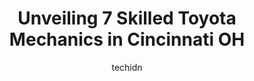 ---
layout: ampstory
image: https://images.unsplash.com/photo-1580151297944-7c4cedd0c5b2?ixlib=rb-4.0.3&ixid=MnwxMjA3fDB8MHxwaG90by1wYWdlfHx8fGVufDB8fHx8&auto=format&fit=crop&w=640&h=853&q=80
author: techidn
featured: false
description: Discover the 7 best Toyota Mechanic in Cincinnati OH, USA and ensure your vehicle receives the highest quality of care. These trusted professionals are known for their skill, knowledge, and 
title: Unveiling 7 Skilled Toyota Mechanics in Cincinnati OH
cover:
   title: Unveiling 7 Skilled Toyota Mechanics in Cincinnati OH
   subtitle: Rickpate
   background: https://images.unsplash.com/photo-1580151297944-7c4cedd0c5b2?ixlib=rb-4.0.3&ixid=MnwxMjA3fDB8MHxwaG90by1wYWdlfHx8fGVufDB8fHx8&auto=format&fit=crop&w=640&h=853&q=80

pages: 
 - layout: thirds
   top: <h1>#1 AUTO4N</h1>
   bottom: "<p>We took our Audi here because Audi Connection had the car but kept pushing back looking at it due to their recalls of new cars.I looked for Audi mechanics and found Auto4</p>"
   background: https://www.knot35.com/toplist/wp-content/uploads/2023/06/best-toyota-mechanic-1-in-cincinnati-oh-1685838085.png
   backgroundblur: true
 - layout: thirds
   top: <h1>#2 Joseph Toyota Service</h1>
   bottom: "<p>9101 Colerain Ave, Cincinnati, OH 45251, United States</p>"
   background: https://www.knot35.com/toplist/wp-content/uploads/2023/06/best-toyota-mechanic-2-in-cincinnati-oh-1685838086.jpeg
   cta:
      link: https://www.knot35.com/toplist/unveiling-7-skilled-toyota-mechanics-in-cincinnati-oh/
      text: Unveiling 7 Skilled Toyota Mechanics in Cincinnati OH
 - layout: thirds
   top: <h1>#3 Avid Autocare</h1>
   bottom: "<p>5591 Wooster Pike, Cincinnati, OH 45227, United States</p>"
   background: https://www.knot35.com/toplist/wp-content/uploads/2023/06/best-toyota-mechanic-3-in-cincinnati-oh-1685838086.jpeg
   cta:
      link: https://www.knot35.com/toplist/unveiling-7-skilled-toyota-mechanics-in-cincinnati-oh/
      text: Unveiling 7 Skilled Toyota Mechanics in Cincinnati OH
 - layout: thirds
   top: <h1>#4 Parkway Automotive</h1>
   bottom: "<p>6310 Wooster Pike, Cincinnati, OH 45227, United States</p>"
   background: https://images.unsplash.com/photo-1595364397663-fca4f075d796?ixlib=rb-4.0.3&ixid=MnwxMjA3fDB8MHxwaG90by1wYWdlfHx8fGVufDB8fHx8&auto=format&fit=crop&w=640&h=853&q=80
   cta:
      link: https://www.knot35.com/toplist/unveiling-7-skilled-toyota-mechanics-in-cincinnati-oh/
      text: Unveiling 7 Skilled Toyota Mechanics in Cincinnati OH
 - layout: thirds
   top: <h1>#5 Mt Healthy Auto Repair</h1>
   bottom: "<p>1432 Compton Rd, Cincinnati, OH 45231, United States</p>"
   background: https://images.unsplash.com/photo-1489648022186-8f49310909a0?ixlib=rb-4.0.3&ixid=MnwxMjA3fDB8MHxwaG90by1wYWdlfHx8fGVufDB8fHx8&auto=format&fit=crop&w=640&h=853&q=80
   cta:
      link: https://www.knot35.com/toplist/unveiling-7-skilled-toyota-mechanics-in-cincinnati-oh/
      text: Unveiling 7 Skilled Toyota Mechanics in Cincinnati OH
 - layout: thirds
   top: <h1>#6 Affordable auto repair</h1>
   bottom: "<p>659 E McMillan St, Cincinnati, OH 45206, United States</p>"
   background: https://images.unsplash.com/photo-1527066579998-dbbae57f45ce?ixlib=rb-4.0.3&ixid=MnwxMjA3fDB8MHxwaG90by1wYWdlfHx8fGVufDB8fHx8&auto=format&fit=crop&w=640&h=853&q=80
   cta:
      link: https://www.knot35.com/toplist/unveiling-7-skilled-toyota-mechanics-in-cincinnati-oh/
      text: Unveiling 7 Skilled Toyota Mechanics in Cincinnati OH
 - layout: thirds
   top: <h1>#7 Westside Auto Care</h1>
   bottom: "<p>5568 Glenway Ave, Cincinnati, OH 45238, United States</p>"
   background: https://images.unsplash.com/photo-1546497974-b213c9efb599?ixlib=rb-4.0.3&ixid=MnwxMjA3fDB8MHxwaG90by1wYWdlfHx8fGVufDB8fHx8&auto=format&fit=crop&w=640&h=853&q=80
   cta:
      link: https://www.knot35.com/toplist/unveiling-7-skilled-toyota-mechanics-in-cincinnati-oh/
      text: Unveiling 7 Skilled Toyota Mechanics in Cincinnati OH
 - layout: thirds
   middle: Continue reading...
   background: https://images.unsplash.com/photo-1567360425618-1594206637d2?ixlib=rb-4.0.3&ixid=MnwxMjA3fDB8MHxwaG90by1wYWdlfHx8fGVufDB8fHx8&auto=format&fit=crop&w=640&h=853&q=80
   cta:
      link: https://www.knot35.com/toplist/unveiling-7-skilled-toyota-mechanics-in-cincinnati-oh/
      text: Unveiling 7 Skilled Toyota Mechanics in Cincinnati OH
      
---